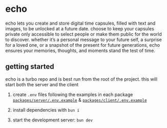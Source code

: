 # echo

echo lets you create and store digital time capsules, filled with text and images, to be unlocked at a future date. choose to keep your capsules private only accessible to select people or make them public for the world to discover. whether it’s a personal message to your future self, a surprise for a loved one, or a snapshot of the present for future generations, echo ensures your memories, thoughts, and moments stand the test of time.

## getting started

echo is a turbo repo and is best run from the root of the project. this will start both the server and the client

1. create `.env` files following the examples in each package [`packages/server/.env.example`](./packages/server/.env.example) & [`packages/client/.env.example`](./packages/client/.env.example)

2. install dependencies with `bun i`

3. start the development server: `bun dev`

